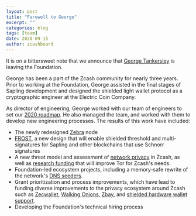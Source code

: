 ```yaml
---
layout: post
title: "Farewell to George"
excerpt: ""
categories: blog
tags: [team]
date: 2020-09-15
author: zcashboard
---
```


It is on a bittersweet note that we announce that [George Tankersley](https://www.zfnd.org/blog/welcome-george/) is leaving the Foundation.

George has been a part of the Zcash community for nearly three years. Prior to working at the Foundation, George assisted in the final stages of Sapling development and designed the shielded light wallet protocol as a cryptographic engineer at the Electric Coin Company.

As director of engineering, George worked with our team of engineers to set our [2020 roadmap](https://www.zfnd.org/blog/eng-roadmap-2020/). He also managed the team, and worked with them to develop new engineering processes. The results of this work have included:

* The newly redesigned [Zebra](https://twitter.com/hdevalence/status/1281310138184302597) node
* [FROST](https://www.zfnd.org/blog/frost-update/), a new design that will enable shielded threshold and multi-signatures for Sapling and other blockchains that use Schnorr signatures
* A new threat model and assessment of [network privacy](https://www.zfnd.org/blog/zf-network-privacy-assessment/) in Zcash, as well as [research funding](https://grants.zfnd.org/proposals/1642205075-walking-onions-scaling-the-tor-network) that will improve Tor for Zcash's needs.
* Foundation-led ecosystem projects, including a memory-safe rewrite of the network's [DNS seeders](https://www.zfnd.org/blog/foundation-dns-seeder/).
* Grant prioritization and process improvements, which have lead to funding diverse improvements to the privacy ecosystem around Zcash such as [Zecwallet](https://www.zecwallet.co/), [Walking Onions](https://grants.zfnd.org/proposals/1642205075-walking-onions-scaling-the-tor-network), [Zbay](https://grants.zfnd.org/proposals/1858815225-zbay-messaging-community-and-marketplaces-over-zcash), and [shielded hardware wallet support](https://grants.zfnd.org/proposals/310598051-new-zcash-ledger-app-integration).
* Developing the Foundation's technical hiring process

